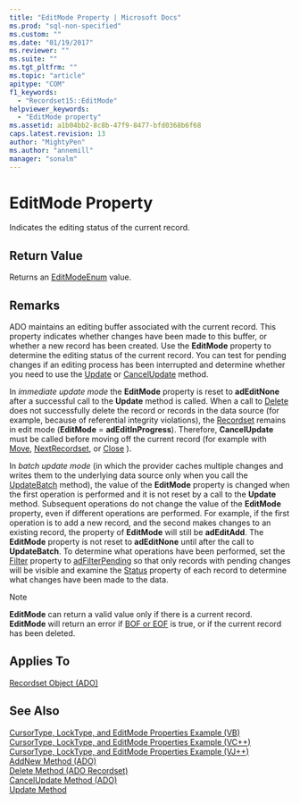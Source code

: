 ```yaml
---
title: "EditMode Property | Microsoft Docs"
ms.prod: "sql-non-specified"
ms.custom: ""
ms.date: "01/19/2017"
ms.reviewer: ""
ms.suite: ""
ms.tgt_pltfrm: ""
ms.topic: "article"
apitype: "COM"
f1_keywords: 
  - "Recordset15::EditMode"
helpviewer_keywords: 
  - "EditMode property"
ms.assetid: a1b04bb2-8c8b-47f9-8477-bfd0368b6f68
caps.latest.revision: 13
author: "MightyPen"
ms.author: "annemill"
manager: "sonalm"
---
```

# EditMode Property
Indicates the editing status of the current record.  
  
## Return Value  
 Returns an [EditModeEnum](../../../ado/reference/ado-api/editmodeenum.md) value.  
  
## Remarks  
 ADO maintains an editing buffer associated with the current record. This property indicates whether changes have been made to this buffer, or whether a new record has been created. Use the **EditMode** property to determine the editing status of the current record. You can test for pending changes if an editing process has been interrupted and determine whether you need to use the [Update](../../../ado/reference/ado-api/update-method.md) or [CancelUpdate](../../../ado/reference/ado-api/cancelupdate-method-ado.md) method.  
  
 In *immediate update mode* the **EditMode** property is reset to **adEditNone** after a successful call to the **Update** method is called. When a call to [Delete](../../../ado/reference/ado-api/delete-method-ado-recordset.md) does not successfully delete the record or records in the data source (for example, because of referential integrity violations), the [Recordset](../../../ado/reference/ado-api/recordset-object-ado.md) remains in edit mode (**EditMode** = **adEditInProgress**). Therefore, **CancelUpdate** must be called before moving off the current record (for example with [Move](../../../ado/reference/ado-api/move-method-ado.md), [NextRecordset](../../../ado/reference/ado-api/nextrecordset-method-ado.md), or [Close](../../../ado/reference/ado-api/close-method-ado.md) ).  
  
 In *batch update mode* (in which the provider caches multiple changes and writes them to the underlying data source only when you call the [UpdateBatch](../../../ado/reference/ado-api/updatebatch-method.md) method), the value of the **EditMode** property is changed when the first operation is performed and it is not reset by a call to the **Update** method. Subsequent operations do not change the value of the **EditMode** property, even if different operations are performed. For example, if the first operation is to add a new record, and the second makes changes to an existing record, the property of **EditMode** will still be **adEditAdd**. The **EditMode** property is not reset to **adEditNone** until after the call to **UpdateBatch**. To determine what operations have been performed, set the [Filter](../../../ado/reference/ado-api/filter-property.md) property to [adFilterPending](../../../ado/reference/ado-api/filtergroupenum.md) so that only records with pending changes will be visible and examine the [Status](../../../ado/reference/ado-api/status-property-ado-recordset.md) property of each record to determine what changes have been made to the data.  
  
> [!NOTE]
>  **EditMode** can return a valid value only if there is a current record. **EditMode** will return an error if [BOF or EOF](../../../ado/reference/ado-api/bof-eof-properties-ado.md) is true, or if the current record has been deleted.  
  
## Applies To  
 [Recordset Object (ADO)](../../../ado/reference/ado-api/recordset-object-ado.md)  
  
## See Also  
 [CursorType, LockType, and EditMode Properties Example (VB)](../../../ado/reference/ado-api/cursortype-locktype-and-editmode-properties-example-vb.md)   
 [CursorType, LockType, and EditMode Properties Example (VC++)](../../../ado/reference/ado-api/cursortype-locktype-and-editmode-properties-example-vc.md)   
 [CursorType, LockType, and EditMode Properties Example (VJ++)](../../../ado/reference/ado-api/cursortype-locktype-and-editmode-properties-example-vj.md)   
 [AddNew Method (ADO)](../../../ado/reference/ado-api/addnew-method-ado.md)   
 [Delete Method (ADO Recordset)](../../../ado/reference/ado-api/delete-method-ado-recordset.md)   
 [CancelUpdate Method (ADO)](../../../ado/reference/ado-api/cancelupdate-method-ado.md)   
 [Update Method](../../../ado/reference/ado-api/update-method.md)